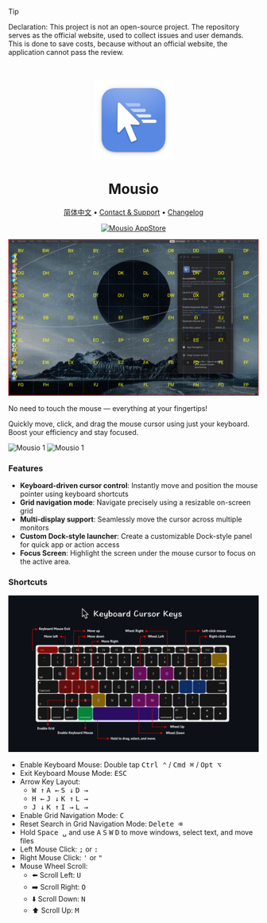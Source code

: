 <!--idoc:ignore:start-->
> [!TIP]
> Declaration: This project is not an open-source project. The repository serves as the official website, used to collect issues and user demands. This is done to save costs, because without an official website, the application cannot pass the review.
<!--idoc:ignore:end-->

<div align="center">
  <br />
  <br />
  <img src="./assets/logo.png" width="160" height="160">
  <h1>
    Mousio
  </h1>
  <!--rehype:style=border: 0;-->
  <p>
    <a href="./README.zh.md">简体中文</a> • 
    <a target="_blank" href="https://github.com/jaywcjlove/mousio/issues/new?template=bug_report.yml">Contact & Support</a> • 
    <a href="./CHANGELOG.md">Changelog</a>
  </p>
  <p>
    <a target="_blank" href="https://apps.apple.com/app/Mousio/6746747327" title="Mousio for macOS">
      <img alt="Mousio AppStore" src="https://jaywcjlove.github.io/sb/download/macos.svg" height="51">
    </a>
  </p>
</div>

![Mousio 1](./assets/screenshots-1.png)

No need to touch the mouse — everything at your fingertips!

Quickly move, click, and drag the mouse cursor using just your keyboard. Boost your efficiency and stay focused.

![Mousio 1](./assets/mousio3.gif)
![Mousio 1](./assets/mousio4.gif)

### Features

- **Keyboard-driven cursor control**: Instantly move and position the mouse pointer using keyboard shortcuts  
- **Grid navigation mode**: Navigate precisely using a resizable on-screen grid  
- **Multi-display support**: Seamlessly move the cursor across multiple monitors  
- **Custom Dock-style launcher**: Create a customizable Dock-style panel for quick app or action access  
- **Focus Screen**: Highlight the screen under the mouse cursor to focus on the active area.  

### Shortcuts

![Mousio 2](./assets/screenshots-2.png)

- Enable Keyboard Mouse: Double tap <kbd>Ctrl ⌃</kbd> / <kbd>Cmd ⌘</kbd> / <kbd>Opt ⌥</kbd>
- Exit Keyboard Mouse Mode: <kbd>ESC</kbd>
- Arrow Key Layout:
  - <kbd>W ↑</kbd> <kbd>A ←</kbd> <kbd>S ↓</kbd> <kbd>D →</kbd>
  - <kbd>H ←</kbd> <kbd>J ↓</kbd> <kbd>K ↑</kbd> <kbd>L →</kbd>
  - <kbd>J ↓</kbd> <kbd>K ↑</kbd> <kbd>I →</kbd> <kbd>L →</kbd>
- Enable Grid Navigation Mode: <kbd>C</kbd>
- Reset Search in Grid Navigation Mode: <kbd>Delete ⌫</kbd>
- Hold <kbd>Space ␣</kbd> and use <kbd>A</kbd> <kbd>S</kbd> <kbd>W</kbd> <kbd>D</kbd> to move windows, select text, and move files
- Left Mouse Click: <kbd>;</kbd> or <kbd>:</kbd>
- Right Mouse Click: <kbd>'</kbd> or <kbd>"</kbd>
- Mouse Wheel Scroll:
  - ⬅️ Scroll Left: <kbd>U</kbd>
  - ➡️ Scroll Right: <kbd>O</kbd>
  - ⬇️ Scroll Down: <kbd>N</kbd>
  - ⬆️ Scroll Up: <kbd>M</kbd>